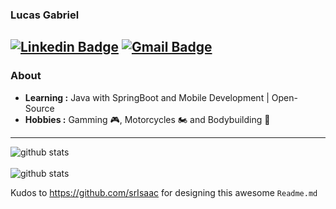 ### Lucas Gabriel
[![Linkedin Badge](https://img.shields.io/badge/-Lucas_Gabriel-blue?style=flat-square&logo=Linkedin&logoColor=white&link=https://www.linkedin.com/in/lucas-gabriel-a4ba60208//)](https://www.linkedin.com/in/lucas-gabriel-a4ba60208/) [![Gmail Badge](https://img.shields.io/badge/-lucasgaguiar.rocha@gmail.com-c14438?style=flat-square&logo=Gmail&logoColor=white&link=mailto:lucasgaguiar.rocha@gmail.com)](mailto:lucasgaguiar.rocha@gmail.com)
---------------------------------------------------------------------------------------------------------------------------------------------------------------------------------
### About

-  **Learning :** Java with SpringBoot and Mobile Development | Open-Source
-  **Hobbies :** Gamming 🎮, Motorcycles 🏍️ and Bodybuilding 🦾
---------------------------------------------------------------------------------------------------------------------------------------------------------------------------------

![github stats](https://github-readme-stats.vercel.app/api?username=lucasz166&show_icons=true&theme=tokyonight)
<br></br>
![github stats](https://github-readme-stats.anuraghazra1.vercel.app/api/top-langs/?username=lucasz166&layout=compact&show_icons=true&theme=tokyonight)

Kudos to https://github.com/srIsaac for designing this awesome `Readme.md`
